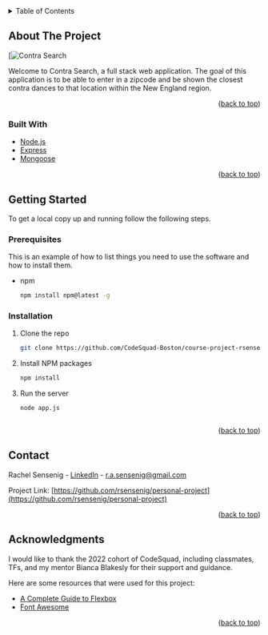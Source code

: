 <!-- TABLE OF CONTENTS -->
<details>
  <summary>Table of Contents</summary>
  <ol>
    <li>
      <a href="#about-the-project">About The Project</a>
      <ul>
        <li><a href="#built-with">Built With</a></li>
      </ul>
    </li>
    <li>
      <a href="#getting-started">Getting Started</a>
      <ul>
        <li><a href="#prerequisites">Prerequisites</a></li>
        <li><a href="#installation">Installation</a></li>
      </ul>
    </li>
    <li><a href="#usage">Usage</a></li>
    <li><a href="#roadmap">Roadmap</a></li>
    <li><a href="#contributing">Contributing</a></li>
    <li><a href="#license">License</a></li>
    <li><a href="#contact">Contact</a></li>
    <li><a href="#acknowledgments">Acknowledgments</a></li>
  </ol>
</details>



<!-- ABOUT THE PROJECT -->
## About The Project

[![Contra Search](https://github.com/rsensenig/personal-project/blob/main/public/images/contrastar.svg?raw=true)

Welcome to Contra Search, a full stack web application. The goal of this application is to be able to enter in a zipcode and be shown the closest contra dances to that location within the New England region.

<p align="right">(<a href="#top">back to top</a>)</p>



### Built With

* [Node.js](https://nodejs.org/)
* [Express](https://expressjs.com/)
* [Mongoose](https://mongoosejs.com/)

<p align="right">(<a href="#top">back to top</a>)</p>



<!-- GETTING STARTED -->
## Getting Started

To get a local copy up and running follow the following steps.

### Prerequisites

This is an example of how to list things you need to use the software and how to install them.
* npm
  ```sh
  npm install npm@latest -g
  ```

### Installation

1. Clone the repo
   ```sh
   git clone https://github.com/CodeSquad-Boston/course-project-rsensenig.git
   ```
2. Install NPM packages
   ```sh
   npm install
   ```
3. Run the server
    ```sh
    node app.js
    ```
   ```

<p align="right">(<a href="#top">back to top</a>)</p>




<!-- CONTACT -->
## Contact

Rachel Sensenig - [LinkedIn](https://www.linkedin.com/in/rachel-sensenig/) - r.a.sensenig@gmail.com

Project Link: [https://github.com/rsensenig/personal-project](https://github.com/rsensenig/personal-project)

<p align="right">(<a href="#top">back to top</a>)</p>



<!-- ACKNOWLEDGMENTS -->
## Acknowledgments

I would like to thank the 2022 cohort of CodeSquad, including classmates, TFs, and my mentor Bianca Blakesly for their support and guidance.

Here are some resources that were used for this project:

* [A Complete Guide to Flexbox](https://css-tricks.com/snippets/css/a-guide-to-flexbox/)
* [Font Awesome](https://fontawesome.com)

<p align="right">(<a href="#top">back to top</a>)</p>